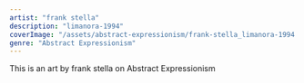 ```yaml
---
artist: "frank stella"
description: "limanora-1994"
coverImage: "/assets/abstract-expressionism/frank-stella_limanora-1994.jpg"
genre: "Abstract Expressionism"
---
```

This is an art by frank stella on Abstract Expressionism

